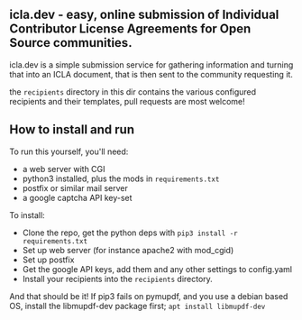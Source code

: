 ## icla.dev - easy, online submission of Individual Contributor License Agreements for Open Source communities.
icla.dev is a simple submission service for gathering information and turning that into an ICLA document, that is then sent to the community requesting it. 

the `recipients` directory in this dir contains the various configured recipients and their templates, pull requests are most welcome!


## How to install and run
To run this yourself, you'll need:

- a web server with CGI
- python3 installed, plus the mods in `requirements.txt`
- postfix or similar mail server
- a google captcha API key-set

To install:
- Clone the repo, get the python deps with `pip3 install -r requirements.txt`
- Set up web server (for instance apache2 with mod_cgid)
- Set up postfix
- Get the google API keys, add them and any other settings to config.yaml
- Install your recipients into the `recipients` directory.

And that should be it!
If pip3 fails on pymupdf, and you use a debian based OS, install the libmupdf-dev package first; `apt install libmupdf-dev`

